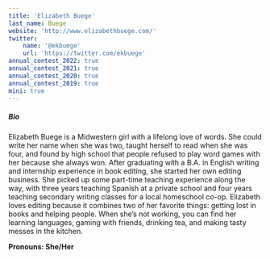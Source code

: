 ```yaml
---
title: 'Elizabeth Buege'
last_name: Buege
website: 'http://www.elizabethbuege.com/'
twitter:
    name: '@ekbuege'
    url: 'https://twitter.com/ekbuege'
annual_contest_2022: true
annual_contest_2021: true
annual_contest_2020: true
annual_contest_2019: true
mini: true
---
```


##### Bio

Elizabeth Buege is a Midwestern girl with a lifelong love of words. She could write her name when she was two, taught herself to read when she was four, and found by high school that people refused to play word games with her because she always won. After graduating with a B.A. in English writing and internship experience in book editing, she started her own editing business. She picked up some part-time teaching experience along the way, with three years teaching Spanish at a private school and four years teaching secondary writing classes for a local homeschool co-op. Elizabeth loves editing because it combines two of her favorite things: getting lost in books and helping people. When she’s not working, you can find her learning languages, gaming with friends, drinking tea, and making tasty messes in the kitchen.

**Pronouns: She/Her**
